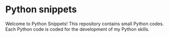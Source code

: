# Python snippets

Welcome to Python Snippets! This repository contains small Python codes. Each Python code is coded for the development of my Python skills.
